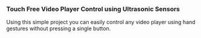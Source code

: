 ### Touch Free Video Player Control using Ultrasonic Sensors


Using this simple project you can easily control any video player using hand gestures without pressing a single button.
